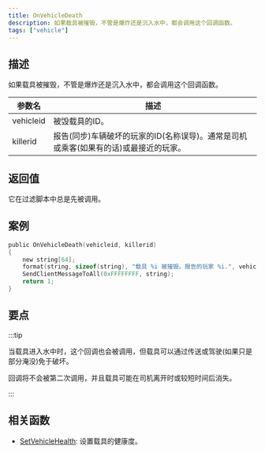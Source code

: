```yaml
---
title: OnVehicleDeath
description: 如果载具被摧毁，不管是爆炸还是沉入水中，都会调用这个回调函数。
tags: ["vehicle"]
---
```


## 描述

如果载具被摧毁，不管是爆炸还是沉入水中，都会调用这个回调函数。

| 参数名    | 描述                                                         |
| --------- | ------------------------------------------------------------ |
| vehicleid | 被毁载具的ID。                                               |
| killerid  | 报告(同步)车辆破坏的玩家的ID(名称误导)。通常是司机或乘客(如果有的话)或最接近的玩家。 |

## 返回值

它在过滤脚本中总是先被调用。

## 案例

```c
public OnVehicleDeath(vehicleid, killerid)
{
    new string[64];
    format(string, sizeof(string), "载具 %i 被摧毁。报告的玩家 %i.", vehicleid, killerid);
    SendClientMessageToAll(0xFFFFFFFF, string);
    return 1;
}
```

## 要点

:::tip

当载具进入水中时，这个回调也会被调用，但载具可以通过传送或驾驶(如果只是部分淹没)免于破坏。

回调将不会被第二次调用，并且载具可能在司机离开时或较短时间后消失。

:::

## 相关函数

- [SetVehicleHealth](../functions/SetVehicleHealth): 设置载具的健康度。
